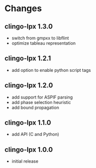 # Changes

## clingo-lpx 1.3.0

* switch from gmpxx to libflint
* optimize tableau representation

## clingo-lpx 1.2.1

* add option to enable python script tags

## clingo-lpx 1.2.0
* add support for ASPIF parsing
* add phase selection heuristic
* add bound propagation

## clingo-lpx 1.1.0
* add API (C and Python)

## clingo-lpx 1.0.0
* initial release
